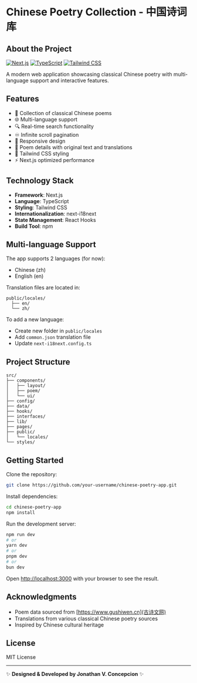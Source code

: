 # Chinese Poetry Collection - 中国诗词库

## About the Project

[![Next.js](https://img.shields.io/badge/Next.js-13.4+-black?logo=next.js)](https://nextjs.org/)
[![TypeScript](https://img.shields.io/badge/TypeScript-5.1+-3178C6?logo=typescript)](https://www.typescriptlang.org/)
[![Tailwind CSS](https://img.shields.io/badge/Tailwind_CSS-3.3+-06B6D4?logo=tailwind-css)](https://tailwindcss.com/)

A modern web application showcasing classical Chinese poetry with multi-language support and interactive features.

## Features

- 📜 Collection of classical Chinese poems
- 🌐 Multi-language support
- 🔍 Real-time search functionality
- ♾️ Infinite scroll pagination
- 📱 Responsive design
- 📖 Poem details with original text and translations
- 🎨 Tailwind CSS styling
- ⚡ Next.js optimized performance

## Technology Stack

- **Framework**: Next.js
- **Language**: TypeScript
- **Styling**: Tailwind CSS
- **Internationalization**: next-i18next
- **State Management**: React Hooks
- **Build Tool**: npm

## Multi-language Support
The app supports 2 languages (for now):

- Chinese (zh)
- English (en)

Translation files are located in:
```
public/locales/
  ├── en/
  └── zh/
```

To add a new language:

- Create new folder in `public/locales`
- Add `common.json` translation file
- Update `next-i18next.config.ts`

## Project Structure
```
src/
├── components/
│   ├── layout/
│   ├── poem/
│   └── ui/
├── config/
├── data/
├── hooks/
├── interfaces/
├── lib/
├── pages/
├── public/
│   └── locales/
└── styles/
```

## Getting Started

Clone the repository:
```bash
git clone https://github.com/your-username/chinese-poetry-app.git
```

Install dependencies:
```bash
cd chinese-poetry-app
npm install
```

Run the development server:

```bash
npm run dev
# or
yarn dev
# or
pnpm dev
# or
bun dev
```

Open [http://localhost:3000](http://localhost:3000) with your browser to see the result.

## Acknowledgments

- Poem data sourced from [https://www.gushiwen.cn](古诗文网)
- Translations from various classical Chinese poetry sources
- Inspired by Chinese cultural heritage

## License
MIT License

---
✨ **Designed & Developed by Jonathan V. Concepcion** ✨
